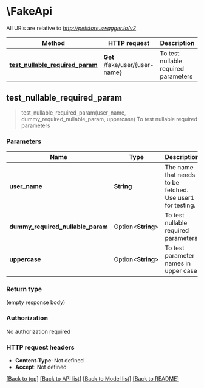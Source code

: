 # \FakeApi

All URIs are relative to *http://petstore.swagger.io/v2*

Method | HTTP request | Description
------------- | ------------- | -------------
[**test_nullable_required_param**](FakeApi.md#test_nullable_required_param) | **Get** /fake/user/{user-name} | To test nullable required parameters



## test_nullable_required_param

> test_nullable_required_param(user_name, dummy_required_nullable_param, uppercase)
To test nullable required parameters



### Parameters


Name | Type | Description  | Required | Notes
------------- | ------------- | ------------- | ------------- | -------------
**user_name** | **String** | The name that needs to be fetched. Use user1 for testing. | [required] |
**dummy_required_nullable_param** | Option<**String**> | To test nullable required parameters | [required] |
**uppercase** | Option<**String**> | To test parameter names in upper case |  |

### Return type

 (empty response body)

### Authorization

No authorization required

### HTTP request headers

- **Content-Type**: Not defined
- **Accept**: Not defined

[[Back to top]](#) [[Back to API list]](../README.md#documentation-for-api-endpoints) [[Back to Model list]](../README.md#documentation-for-models) [[Back to README]](../README.md)

